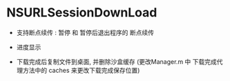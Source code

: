 # NSURLSessionDownLoad

* 支持断点续传 : 暂停 和 暂停后退出程序的 断点续传

* 进度显示

* 下载完成后复制文件到桌面, 并删除沙盒缓存 (更改Manager.m 中 下载完成代理方法中的 caches 来更改下载完成保存位置)
